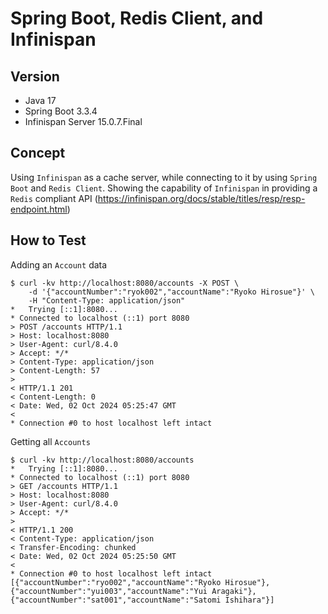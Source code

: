 # Spring Boot, Redis Client, and Infinispan

## Version
- Java 17
- Spring Boot 3.3.4
- Infinispan Server 15.0.7.Final

## Concept
Using `Infinispan` as a cache server, while connecting to it by using `Spring Boot` and `Redis Client`. Showing the capability of `Infinispan` in providing a `Redis` compliant API (https://infinispan.org/docs/stable/titles/resp/resp-endpoint.html)

## How to Test
Adding an `Account` data
```
$ curl -kv http://localhost:8080/accounts -X POST \ 
    -d '{"accountNumber":"ryok002","accountName":"Ryoko Hirosue"}' \
    -H "Content-Type: application/json"
*   Trying [::1]:8080...
* Connected to localhost (::1) port 8080
> POST /accounts HTTP/1.1
> Host: localhost:8080
> User-Agent: curl/8.4.0
> Accept: */*
> Content-Type: application/json
> Content-Length: 57
>
< HTTP/1.1 201
< Content-Length: 0
< Date: Wed, 02 Oct 2024 05:25:47 GMT
<
* Connection #0 to host localhost left intact
```

Getting all `Accounts`
```
$ curl -kv http://localhost:8080/accounts
*   Trying [::1]:8080...
* Connected to localhost (::1) port 8080
> GET /accounts HTTP/1.1
> Host: localhost:8080
> User-Agent: curl/8.4.0
> Accept: */*
>
< HTTP/1.1 200
< Content-Type: application/json
< Transfer-Encoding: chunked
< Date: Wed, 02 Oct 2024 05:25:50 GMT
<
* Connection #0 to host localhost left intact
[{"accountNumber":"ryo002","accountName":"Ryoko Hirosue"},{"accountNumber":"yui003","accountName":"Yui Aragaki"},{"accountNumber":"sat001","accountName":"Satomi Ishihara"}] 
```